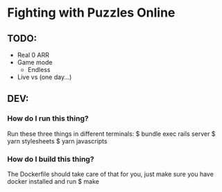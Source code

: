 # Fighting with Puzzles Online

## TODO:

 * Real 0 ARR
 * Game mode
   * Endless
 * Live vs (one day...)

## DEV:

### How do I run this thing?

Run these three things in different terminals:
$ bundle exec rails server
$ yarn stylesheets
$ yarn javascripts

### How do I build this thing?

The Dockerfile should take care of that for you, just make sure you have docker
installed and run
$ make
